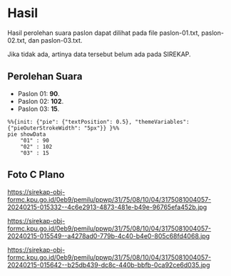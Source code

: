# Hasil

Hasil perolehan suara paslon dapat dilihat pada file paslon-01.txt, paslon-02.txt, dan paslon-03.txt.

Jika tidak ada, artinya data tersebut belum ada pada SIREKAP.

## Perolehan Suara

 * Paslon 01: **90**.
 * Paslon 02: **102**.
 * Paslon 03: **15**.

```mermaid
%%{init: {"pie": {"textPosition": 0.5}, "themeVariables": {"pieOuterStrokeWidth": "5px"}} }%%
pie showData
    "01" : 90
    "02" : 102
    "03" : 15
```
## Foto C Plano

https://sirekap-obj-formc.kpu.go.id/0eb9/pemilu/ppwp/31/75/08/10/04/3175081004057-20240215-015332--4c6e2913-4873-481e-b49e-96765efa452b.jpg

https://sirekap-obj-formc.kpu.go.id/0eb9/pemilu/ppwp/31/75/08/10/04/3175081004057-20240215-015549--a4278ad0-779b-4c40-b4e0-805c68fd4068.jpg

https://sirekap-obj-formc.kpu.go.id/0eb9/pemilu/ppwp/31/75/08/10/04/3175081004057-20240215-015642--b25db439-dc8c-440b-bbfb-0ca92ce6d035.jpg
